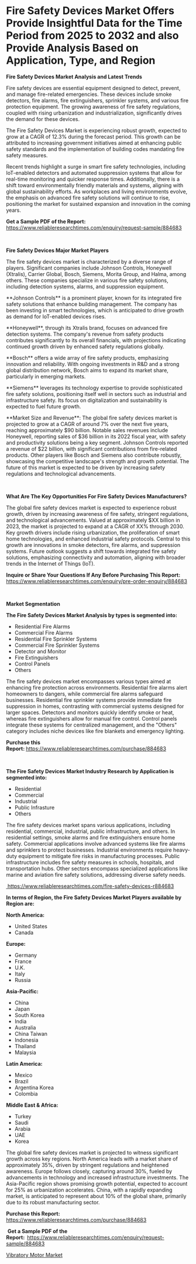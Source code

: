 <p><h1>Fire Safety Devices Market Offers Provide Insightful Data for the Time Period from 2025 to 2032 and also Provide Analysis Based on Application, Type, and Region</h1></p><p><strong>Fire Safety Devices Market Analysis and Latest Trends</strong></p>
<p><p>Fire safety devices are essential equipment designed to detect, prevent, and manage fire-related emergencies. These devices include smoke detectors, fire alarms, fire extinguishers, sprinkler systems, and various fire protection equipment. The growing awareness of fire safety regulations, coupled with rising urbanization and industrialization, significantly drives the demand for these devices.</p><p>The Fire Safety Devices Market is experiencing robust growth, expected to grow at a CAGR of 12.3% during the forecast period. This growth can be attributed to increasing government initiatives aimed at enhancing public safety standards and the implementation of building codes mandating fire safety measures. </p><p>Recent trends highlight a surge in smart fire safety technologies, including IoT-enabled detectors and automated suppression systems that allow for real-time monitoring and quicker response times. Additionally, there is a shift toward environmentally friendly materials and systems, aligning with global sustainability efforts. As workplaces and living environments evolve, the emphasis on advanced fire safety solutions will continue to rise, positioning the market for sustained expansion and innovation in the coming years.</p></p>
<p><strong>Get a Sample PDF of the Report:&nbsp;</strong> <a href="https://www.reliableresearchtimes.com/enquiry/request-sample/884683?utm_campaign=2284&utm_medium=2&utm_source=Github&utm_content=ia&utm_term=16022025&utm_id=fire-safety-devices">https://www.reliableresearchtimes.com/enquiry/request-sample/884683</a></p>
<p>&nbsp;</p>
<p><strong>Fire Safety Devices Major Market Players</strong></p>
<p><p>The fire safety devices market is characterized by a diverse range of players. Significant companies include Johnson Controls, Honeywell (Xtralis), Carrier Global, Bosch, Siemens, Morita Group, and Halma, among others. These companies specialize in various fire safety solutions, including detection systems, alarms, and suppression equipment.</p><p>**Johnson Controls** is a prominent player, known for its integrated fire safety solutions that enhance building management. The company has been investing in smart technologies, which is anticipated to drive growth as demand for IoT-enabled devices rises. </p><p>**Honeywell**, through its Xtralis brand, focuses on advanced fire detection systems. The company's revenue from safety products contributes significantly to its overall financials, with projections indicating continued growth driven by enhanced safety regulations globally.</p><p>**Bosch** offers a wide array of fire safety products, emphasizing innovation and reliability. With ongoing investments in R&D and a strong global distribution network, Bosch aims to expand its market share, particularly in emerging markets.</p><p>**Siemens** leverages its technology expertise to provide sophisticated fire safety solutions, positioning itself well in sectors such as industrial and infrastructure safety. Its focus on digitalization and sustainability is expected to fuel future growth.</p><p>**Market Size and Revenue**: The global fire safety devices market is projected to grow at a CAGR of around 7% over the next five years, reaching approximately $90 billion. Notable sales revenues include Honeywell, reporting sales of $36 billion in its 2022 fiscal year, with safety and productivity solutions being a key segment. Johnson Controls reported a revenue of $22 billion, with significant contributions from fire-related products. Other players like Bosch and Siemens also contribute robustly, showcasing the competitive landscape's strength and growth potential. The future of this market is expected to be driven by increasing safety regulations and technological advancements.</p></p>
<p>&nbsp;</p>
<p><strong>What Are The Key Opportunities For Fire Safety Devices Manufacturers?</strong></p>
<p><p>The global fire safety devices market is expected to experience robust growth, driven by increasing awareness of fire safety, stringent regulations, and technological advancements. Valued at approximately $XX billion in 2023, the market is projected to expand at a CAGR of XX% through 2030. Key growth drivers include rising urbanization, the proliferation of smart home technologies, and enhanced industrial safety protocols. Central to this growth are innovations in smoke detectors, fire alarms, and suppression systems. Future outlook suggests a shift towards integrated fire safety solutions, emphasizing connectivity and automation, aligning with broader trends in the Internet of Things (IoT).</p></p>
<p><strong>Inquire or Share Your Questions If Any Before Purchasing This Report:</strong> <a href="https://www.reliableresearchtimes.com/enquiry/pre-order-enquiry/884683?utm_campaign=2284&utm_medium=2&utm_source=Github&utm_content=ia&utm_term=16022025&utm_id=fire-safety-devices">https://www.reliableresearchtimes.com/enquiry/pre-order-enquiry/884683</a></p>
<p>&nbsp;</p>
<p><strong>Market Segmentation</strong></p>
<p><strong>The Fire Safety Devices Market Analysis by types is segmented into:</strong></p>
<p><ul><li>Residential Fire Alarms</li><li>Commercial Fire Alarms</li><li>Residential Fire Sprinkler Systems</li><li>Commercial Fire Sprinkler Systems</li><li>Detector and Monitor</li><li>Fire Extinguishers</li><li>Control Panels</li><li>Others</li></ul></p>
<p><p>The fire safety devices market encompasses various types aimed at enhancing fire protection across environments. Residential fire alarms alert homeowners to dangers, while commercial fire alarms safeguard businesses. Residential fire sprinkler systems provide immediate fire suppression in homes, contrasting with commercial systems designed for larger spaces. Detectors and monitors quickly identify smoke or heat, whereas fire extinguishers allow for manual fire control. Control panels integrate these systems for centralized management, and the "Others" category includes niche devices like fire blankets and emergency lighting.</p></p>
<p><strong>Purchase this Report:&nbsp;</strong><a href="https://www.reliableresearchtimes.com/purchase/884683?utm_campaign=2284&utm_medium=2&utm_source=Github&utm_content=ia&utm_term=16022025&utm_id=fire-safety-devices">https://www.reliableresearchtimes.com/purchase/884683</a></p>
<p>&nbsp;</p>
<p><strong>The Fire Safety Devices Market Industry Research by Application is segmented into:</strong></p>
<p><ul><li>Residential</li><li>Commercial</li><li>Industrial</li><li>Public Infrasture</li><li>Others</li></ul></p>
<p><p>The fire safety devices market spans various applications, including residential, commercial, industrial, public infrastructure, and others. In residential settings, smoke alarms and fire extinguishers ensure home safety. Commercial applications involve advanced systems like fire alarms and sprinklers to protect businesses. Industrial environments require heavy-duty equipment to mitigate fire risks in manufacturing processes. Public infrastructure includes fire safety measures in schools, hospitals, and transportation hubs. Other sectors encompass specialized applications like marine and aviation fire safety solutions, addressing diverse safety needs.</p></p>
<p><a href="https://www.reliableresearchtimes.com/fire-safety-devices-r884683?utm_campaign=2284&utm_medium=2&utm_source=Github&utm_content=ia&utm_term=16022025&utm_id=fire-safety-devices">&nbsp;https://www.reliableresearchtimes.com/fire-safety-devices-r884683</a></p>
<p><strong>In terms of Region, the Fire Safety Devices Market Players available by Region are:</strong></p>
<p>
    <p> <strong> North America: </strong>
        <ul>
            <li>United States</li>
            <li>Canada</li>
        </ul>
        </p> 
    <p> <strong> Europe: </strong>
        <ul>
            <li>Germany</li>
            <li>France</li>
            <li>U.K.</li>
            <li>Italy</li>
            <li>Russia</li>
        </ul>
        </p> 
    <p> <strong> Asia-Pacific: </strong>
        <ul>
            <li>China</li>
            <li>Japan</li>
            <li>South Korea</li>
            <li>India</li>
            <li>Australia</li>
            <li>China Taiwan</li>
            <li>Indonesia</li>
            <li>Thailand</li>
            <li>Malaysia</li>
        </ul>
        </p> 
    <p> <strong> Latin America: </strong>
        <ul>
            <li>Mexico</li>
            <li>Brazil</li>
            <li>Argentina Korea</li>
            <li>Colombia</li>
        </ul>
        </p> 
    <p> <strong> Middle East & Africa: </strong>
        <ul>
            <li>Turkey</li>
            <li>Saudi</li>
            <li>Arabia</li>
            <li>UAE</li>
            <li>Korea</li>
        </ul>
    </p>
    </p>
<p><p>The global fire safety devices market is projected to witness significant growth across key regions. North America leads with a market share of approximately 35%, driven by stringent regulations and heightened awareness. Europe follows closely, capturing around 30%, fueled by advancements in technology and increased infrastructure investments. The Asia-Pacific region shows promising growth potential, expected to account for 25% as urbanization accelerates. China, with a rapidly expanding market, is anticipated to represent about 10% of the global share, primarily due to its robust manufacturing sector.</p></p>
<p><strong>Purchase this Report: </strong><a href="https://www.reliableresearchtimes.com/purchase/884683?utm_campaign=2284&utm_medium=2&utm_source=Github&utm_content=ia&utm_term=16022025&utm_id=fire-safety-devices">https://www.reliableresearchtimes.com/purchase/884683</a></p>
<p>&nbsp;<strong>Get a Sample PDF of the Report:&nbsp;&nbsp;</strong><a href="https://www.reliableresearchtimes.com/enquiry/request-sample/884683?utm_campaign=2284&utm_medium=2&utm_source=Github&utm_content=ia&utm_term=16022025&utm_id=fire-safety-devices">https://www.reliableresearchtimes.com/enquiry/request-sample/884683</a></p>
<p><strong></strong></p>
<p><p><a href="https://github.com/ulyssacrayne00231/Market-Research-Report-List-1/blob/main/vibratory-motor-market.md?utm_campaign=2284&utm_medium=2&utm_source=Github&utm_content=ia&utm_term=16022025&utm_id=fire-safety-devices">Vibratory Motor Market</a></p></p>